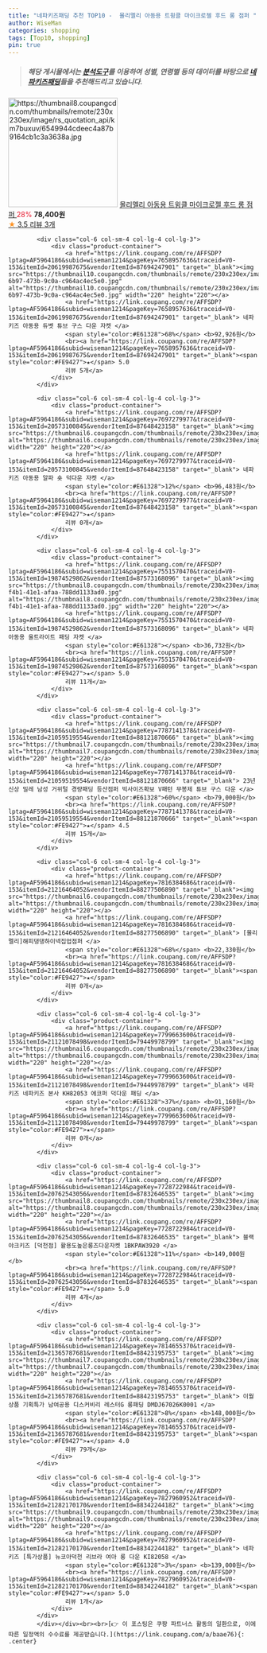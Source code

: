 ```yaml
---
title: "네파키즈패딩 추천 TOP10 -  몰리멜리 아동용 트윙클 마이크로젤 후드 롱 점퍼 "
author: WiseMan
categories: shopping
tags: [Top10, shopping]
pin: true
---
```


> ##### 해당 게시물에서는 [**분석도구**](https://itemscout.io/)를 이용하여 **성별**, **연령별** 등의 데이터를 바탕으로 [**네파키즈패딩**](https://link.coupang.com/a/baae76)들을 추천해드리고 있습니다.
<div class="container"><div class="row">
            <div class="col-6 col-sm-4 col-lg-4 col-lg-3">
                <div class="product-container">
                    <a href="https://link.coupang.com/re/AFFSDP?lptag=AF5964186&subid=wiseman1214&pageKey=7748546256&traceid=V0-153&itemId=20865507323&vendorItemId=87932870241" target="_blank"><img src="https://thumbnail8.coupangcdn.com/thumbnails/remote/230x230ex/image/rs_quotation_api/km7buxuv/6549944cdeec4a87b9164cb1c3a3638a.jpg" alt="https://thumbnail8.coupangcdn.com/thumbnails/remote/230x230ex/image/rs_quotation_api/km7buxuv/6549944cdeec4a87b9164cb1c3a3638a.jpg" width="220" height="220"></a>
                    <a href="https://link.coupang.com/re/AFFSDP?lptag=AF5964186&subid=wiseman1214&pageKey=7748546256&traceid=V0-153&itemId=20865507323&vendorItemId=87932870241" target="_blank"> 몰리멜리 아동용 트윙클 마이크로젤 후드 롱 점퍼 </a>
                    <span style="color:#E61328">28%</span> <b>78,400원</b>
                    <br><a href="https://link.coupang.com/re/AFFSDP?lptag=AF5964186&subid=wiseman1214&pageKey=7748546256&traceid=V0-153&itemId=20865507323&vendorItemId=87932870241" target="_blank"><span style="color:#FE9427">★</span> 3.5
                    리뷰 3개</a>
                </div>
            </div>
            
            <div class="col-6 col-sm-4 col-lg-4 col-lg-3">
                <div class="product-container">
                    <a href="https://link.coupang.com/re/AFFSDP?lptag=AF5964186&subid=wiseman1214&pageKey=7658957636&traceid=V0-153&itemId=20619987675&vendorItemId=87694247901" target="_blank"><img src="https://thumbnail10.coupangcdn.com/thumbnails/remote/230x230ex/image/retail/images/2023/11/07/9/1/4bf54a60-6b97-473b-9c0a-c964ac4ec5e0.jpg" alt="https://thumbnail10.coupangcdn.com/thumbnails/remote/230x230ex/image/retail/images/2023/11/07/9/1/4bf54a60-6b97-473b-9c0a-c964ac4ec5e0.jpg" width="220" height="220"></a>
                    <a href="https://link.coupang.com/re/AFFSDP?lptag=AF5964186&subid=wiseman1214&pageKey=7658957636&traceid=V0-153&itemId=20619987675&vendorItemId=87694247901" target="_blank"> 네파키즈 아동용 듀벳 튜브 구스 다운 자켓 </a>
                    <span style="color:#E61328">68%</span> <b>92,926원</b>
                    <br><a href="https://link.coupang.com/re/AFFSDP?lptag=AF5964186&subid=wiseman1214&pageKey=7658957636&traceid=V0-153&itemId=20619987675&vendorItemId=87694247901" target="_blank"><span style="color:#FE9427">★</span> 5.0
                    리뷰 5개</a>
                </div>
            </div>
            
            <div class="col-6 col-sm-4 col-lg-4 col-lg-3">
                <div class="product-container">
                    <a href="https://link.coupang.com/re/AFFSDP?lptag=AF5964186&subid=wiseman1214&pageKey=7697279977&traceid=V0-153&itemId=20573100845&vendorItemId=87648423158" target="_blank"><img src="https://thumbnail6.coupangcdn.com/thumbnails/remote/230x230ex/image/rs_quotation_api/pbbho9rz/972813bb8df847908fcaa78dc1741572.JPG" alt="https://thumbnail6.coupangcdn.com/thumbnails/remote/230x230ex/image/rs_quotation_api/pbbho9rz/972813bb8df847908fcaa78dc1741572.JPG" width="220" height="220"></a>
                    <a href="https://link.coupang.com/re/AFFSDP?lptag=AF5964186&subid=wiseman1214&pageKey=7697279977&traceid=V0-153&itemId=20573100845&vendorItemId=87648423158" target="_blank"> 네파키즈 아동용 알파 숏 덕다운 자켓 </a>
                    <span style="color:#E61328">12%</span> <b>96,483원</b>
                    <br><a href="https://link.coupang.com/re/AFFSDP?lptag=AF5964186&subid=wiseman1214&pageKey=7697279977&traceid=V0-153&itemId=20573100845&vendorItemId=87648423158" target="_blank"><span style="color:#FE9427">★</span> 
                    리뷰 0개</a>
                </div>
            </div>
            
            <div class="col-6 col-sm-4 col-lg-4 col-lg-3">
                <div class="product-container">
                    <a href="https://link.coupang.com/re/AFFSDP?lptag=AF5964186&subid=wiseman1214&pageKey=7551570470&traceid=V0-153&itemId=19874529862&vendorItemId=87573168096" target="_blank"><img src="https://thumbnail8.coupangcdn.com/thumbnails/remote/230x230ex/image/retail/images/2023/10/25/18/6/e9e8bc5e-f4b1-41e1-afaa-788dd1133ad0.jpg" alt="https://thumbnail8.coupangcdn.com/thumbnails/remote/230x230ex/image/retail/images/2023/10/25/18/6/e9e8bc5e-f4b1-41e1-afaa-788dd1133ad0.jpg" width="220" height="220"></a>
                    <a href="https://link.coupang.com/re/AFFSDP?lptag=AF5964186&subid=wiseman1214&pageKey=7551570470&traceid=V0-153&itemId=19874529862&vendorItemId=87573168096" target="_blank"> 네파 아동용 울트라이트 패딩 자켓 </a>
                    <span style="color:#E61328"></span> <b>36,732원</b>
                    <br><a href="https://link.coupang.com/re/AFFSDP?lptag=AF5964186&subid=wiseman1214&pageKey=7551570470&traceid=V0-153&itemId=19874529862&vendorItemId=87573168096" target="_blank"><span style="color:#FE9427">★</span> 5.0
                    리뷰 11개</a>
                </div>
            </div>
            
            <div class="col-6 col-sm-4 col-lg-4 col-lg-3">
                <div class="product-container">
                    <a href="https://link.coupang.com/re/AFFSDP?lptag=AF5964186&subid=wiseman1214&pageKey=7787141378&traceid=V0-153&itemId=21059519554&vendorItemId=88121870666" target="_blank"><img src="https://thumbnail7.coupangcdn.com/thumbnails/remote/230x230ex/image/vendor_inventory/49a2/342485e5c61579be9b7c3f93292aa38fb4a8f821842738a792b417f18622.JPG" alt="https://thumbnail7.coupangcdn.com/thumbnails/remote/230x230ex/image/vendor_inventory/49a2/342485e5c61579be9b7c3f93292aa38fb4a8f821842738a792b417f18622.JPG" width="220" height="220"></a>
                    <a href="https://link.coupang.com/re/AFFSDP?lptag=AF5964186&subid=wiseman1214&pageKey=7787141378&traceid=V0-153&itemId=21059519554&vendorItemId=88121870666" target="_blank"> 23년신상 밀레 남성 거위털 경량패딩 등산점퍼 빅사이즈확보 V패턴 무봉제 튜브 구스 다운 </a>
                    <span style="color:#E61328">60%</span> <b>79,000원</b>
                    <br><a href="https://link.coupang.com/re/AFFSDP?lptag=AF5964186&subid=wiseman1214&pageKey=7787141378&traceid=V0-153&itemId=21059519554&vendorItemId=88121870666" target="_blank"><span style="color:#FE9427">★</span> 4.5
                    리뷰 15개</a>
                </div>
            </div>
            
            <div class="col-6 col-sm-4 col-lg-4 col-lg-3">
                <div class="product-container">
                    <a href="https://link.coupang.com/re/AFFSDP?lptag=AF5964186&subid=wiseman1214&pageKey=7816384686&traceid=V0-153&itemId=21216464052&vendorItemId=88277506890" target="_blank"><img src="https://thumbnail6.coupangcdn.com/thumbnails/remote/230x230ex/image/vendor_inventory/66ad/9a1ee4d5654b47fa19af1d697b2fbf3c7e0856bf39463a4bb653e789c689.jpg" alt="https://thumbnail6.coupangcdn.com/thumbnails/remote/230x230ex/image/vendor_inventory/66ad/9a1ee4d5654b47fa19af1d697b2fbf3c7e0856bf39463a4bb653e789c689.jpg" width="220" height="220"></a>
                    <a href="https://link.coupang.com/re/AFFSDP?lptag=AF5964186&subid=wiseman1214&pageKey=7816384686&traceid=V0-153&itemId=21216464052&vendorItemId=88277506890" target="_blank"> [몰리멜리]해피댕댕하이넥집업점퍼 </a>
                    <span style="color:#E61328">68%</span> <b>22,330원</b>
                    <br><a href="https://link.coupang.com/re/AFFSDP?lptag=AF5964186&subid=wiseman1214&pageKey=7816384686&traceid=V0-153&itemId=21216464052&vendorItemId=88277506890" target="_blank"><span style="color:#FE9427">★</span> 
                    리뷰 0개</a>
                </div>
            </div>
            
            <div class="col-6 col-sm-4 col-lg-4 col-lg-3">
                <div class="product-container">
                    <a href="https://link.coupang.com/re/AFFSDP?lptag=AF5964186&subid=wiseman1214&pageKey=7799663600&traceid=V0-153&itemId=21121078498&vendorItemId=79449978799" target="_blank"><img src="https://thumbnail6.coupangcdn.com/thumbnails/remote/230x230ex/image/vendor_inventory/af20/c4c44c8abb337fd39b88fbfa441f70f5eca60cb1e05aea0f111884f7134a.jpg" alt="https://thumbnail6.coupangcdn.com/thumbnails/remote/230x230ex/image/vendor_inventory/af20/c4c44c8abb337fd39b88fbfa441f70f5eca60cb1e05aea0f111884f7134a.jpg" width="220" height="220"></a>
                    <a href="https://link.coupang.com/re/AFFSDP?lptag=AF5964186&subid=wiseman1214&pageKey=7799663600&traceid=V0-153&itemId=21121078498&vendorItemId=79449978799" target="_blank"> 네파 키즈 네파키즈 본사 KH82053 에코퍼 덕다운 패딩 </a>
                    <span style="color:#E61328">37%</span> <b>91,160원</b>
                    <br><a href="https://link.coupang.com/re/AFFSDP?lptag=AF5964186&subid=wiseman1214&pageKey=7799663600&traceid=V0-153&itemId=21121078498&vendorItemId=79449978799" target="_blank"><span style="color:#FE9427">★</span> 
                    리뷰 0개</a>
                </div>
            </div>
            
            <div class="col-6 col-sm-4 col-lg-4 col-lg-3">
                <div class="product-container">
                    <a href="https://link.coupang.com/re/AFFSDP?lptag=AF5964186&subid=wiseman1214&pageKey=7728722984&traceid=V0-153&itemId=20762543056&vendorItemId=87832646535" target="_blank"><img src="https://thumbnail8.coupangcdn.com/thumbnails/remote/230x230ex/image/vendor_inventory/9d7c/a2722e2699ee69670eeb525f057a67a0cb21a620f55b0f1281e8785de9e2.jpg" alt="https://thumbnail8.coupangcdn.com/thumbnails/remote/230x230ex/image/vendor_inventory/9d7c/a2722e2699ee69670eeb525f057a67a0cb21a620f55b0f1281e8785de9e2.jpg" width="220" height="220"></a>
                    <a href="https://link.coupang.com/re/AFFSDP?lptag=AF5964186&subid=wiseman1214&pageKey=7728722984&traceid=V0-153&itemId=20762543056&vendorItemId=87832646535" target="_blank"> 블랙야크키즈 [덕천점] 활용도높은롱즈다운자켓 1BKPAW3920 </a>
                    <span style="color:#E61328">11%</span> <b>149,000원</b>
                    <br><a href="https://link.coupang.com/re/AFFSDP?lptag=AF5964186&subid=wiseman1214&pageKey=7728722984&traceid=V0-153&itemId=20762543056&vendorItemId=87832646535" target="_blank"><span style="color:#FE9427">★</span> 5.0
                    리뷰 4개</a>
                </div>
            </div>
            
            <div class="col-6 col-sm-4 col-lg-4 col-lg-3">
                <div class="product-container">
                    <a href="https://link.coupang.com/re/AFFSDP?lptag=AF5964186&subid=wiseman1214&pageKey=7814655370&traceid=V0-153&itemId=21365787681&vendorItemId=88423195753" target="_blank"><img src="https://thumbnail7.coupangcdn.com/thumbnails/remote/230x230ex/image/vendor_inventory/a1bd/1f8ffc06695060a6f7c99efede50d577e1b424bb730ac92ca198a2040f8b.PNG" alt="https://thumbnail7.coupangcdn.com/thumbnails/remote/230x230ex/image/vendor_inventory/a1bd/1f8ffc06695060a6f7c99efede50d577e1b424bb730ac92ca198a2040f8b.PNG" width="220" height="220"></a>
                    <a href="https://link.coupang.com/re/AFFSDP?lptag=AF5964186&subid=wiseman1214&pageKey=7814655370&traceid=V0-153&itemId=21365787681&vendorItemId=88423195753" target="_blank"> 이월상품 기획특가 남여공용 디스커비리 레스터G 롱패딩 DMDJ67026K0001 </a>
                    <span style="color:#E61328">8%</span> <b>148,000원</b>
                    <br><a href="https://link.coupang.com/re/AFFSDP?lptag=AF5964186&subid=wiseman1214&pageKey=7814655370&traceid=V0-153&itemId=21365787681&vendorItemId=88423195753" target="_blank"><span style="color:#FE9427">★</span> 4.0
                    리뷰 79개</a>
                </div>
            </div>
            
            <div class="col-6 col-sm-4 col-lg-4 col-lg-3">
                <div class="product-container">
                    <a href="https://link.coupang.com/re/AFFSDP?lptag=AF5964186&subid=wiseman1214&pageKey=7827960952&traceid=V0-153&itemId=21282170170&vendorItemId=88342244182" target="_blank"><img src="https://thumbnail9.coupangcdn.com/thumbnails/remote/230x230ex/image/vendor_inventory/ce40/f9b9e1513c71f181061f22d265a0b84911eca05529f67d2830cca5e41764.jpg" alt="https://thumbnail9.coupangcdn.com/thumbnails/remote/230x230ex/image/vendor_inventory/ce40/f9b9e1513c71f181061f22d265a0b84911eca05529f67d2830cca5e41764.jpg" width="220" height="220"></a>
                    <a href="https://link.coupang.com/re/AFFSDP?lptag=AF5964186&subid=wiseman1214&pageKey=7827960952&traceid=V0-153&itemId=21282170170&vendorItemId=88342244182" target="_blank"> 네파키즈 [특가상품] 뉴코아덕천 리브라 여아 롱 다운 KI82058 </a>
                    <span style="color:#E61328">3%</span> <b>139,000원</b>
                    <br><a href="https://link.coupang.com/re/AFFSDP?lptag=AF5964186&subid=wiseman1214&pageKey=7827960952&traceid=V0-153&itemId=21282170170&vendorItemId=88342244182" target="_blank"><span style="color:#FE9427">★</span> 5.0
                    리뷰 1개</a>
                </div>
            </div>
            </div></div><br><br>[👉 이 포스팅은 쿠팡 파트너스 활동의 일환으로, 이에 따른 일정액의 수수료를 제공받습니다.](https://link.coupang.com/a/baae76){: .center}